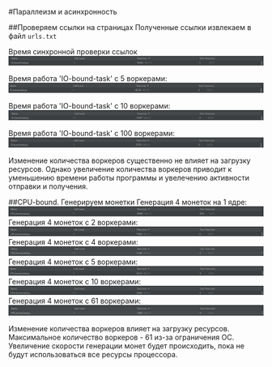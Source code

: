 #Параллеизм и асинхронность

##Проверяем ссылки на страницах
Полученные ссылки извлекаем в файл `urls.txt`

Время синхронной проверки ссылок
![img_1.png](scrins/img_1.png)

Время работа 'IO-bound-task' c 5 воркерами:
![img.png](scrins/img_2.png)

Время работа 'IO-bound-task' c 10 воркерами:
![img.png](scrins/img_3.png)

Время работа 'IO-bound-task' c 100 воркерами:
![img.png](scrins/img_4.png)

Изменение количества воркеров существенно не влияет на загрузку ресурсов. Однако увеличение количества воркеров приводит к уменьшению времени работы программы и увелечению активности отправки и получения.

##CPU-bound. Генерируем монетки 
Генерация 4 монеток на 1 ядре:
![img.png](scrins/img_5.png)
Генерация 4 монеток c 2 воркерами:
![img.png](scrins/img_6.png)
Генерация 4 монеток с 4 воркерами:
![img.png](scrins/img_11.png)
Генерация 4 монеток с 5 воркерами:
![img.png](scrins/img_12.png)
Генерация 4 монеток с 10 воркерами:
![img.png](scrins/img_9.png)
Генерация 4 монеток с 61 воркерами:
![img.png](scrins/img_10.png)

Изменение количества воркеров влияет на загрузку ресурсов. Максимальное количество воркеров - 61 из-за ограничения ОС. Увеличение скорости генерации монет будет происходить, пока не будут использоваться все ресурсы процессора. 



